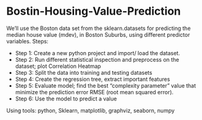 # Bostin-Housing-Value-Prediction
We’ll use the Boston data set from the sklearn.datasets  for predicting the median house value (mdev), in Boston Suburbs,  using different predictor variables.
Steps:
* Step 1: Create a new python project and import/ load the dataset.
* Step 2: Run different statistical inspection and preprocess on the dataset; plot Correlation Heatmap
* Step 3: Split the data into training and testing datasets
* Step 4: Create the regression tree, extract important features
* Step 5: Evaluate model; find the best “complexity parameter” value that minimize the prediction error RMSE (root mean squared error).
* Step 6: Use the model to predict a value

Using tools: python, Sklearn, matplotlib, graphviz, seaborn, numpy
